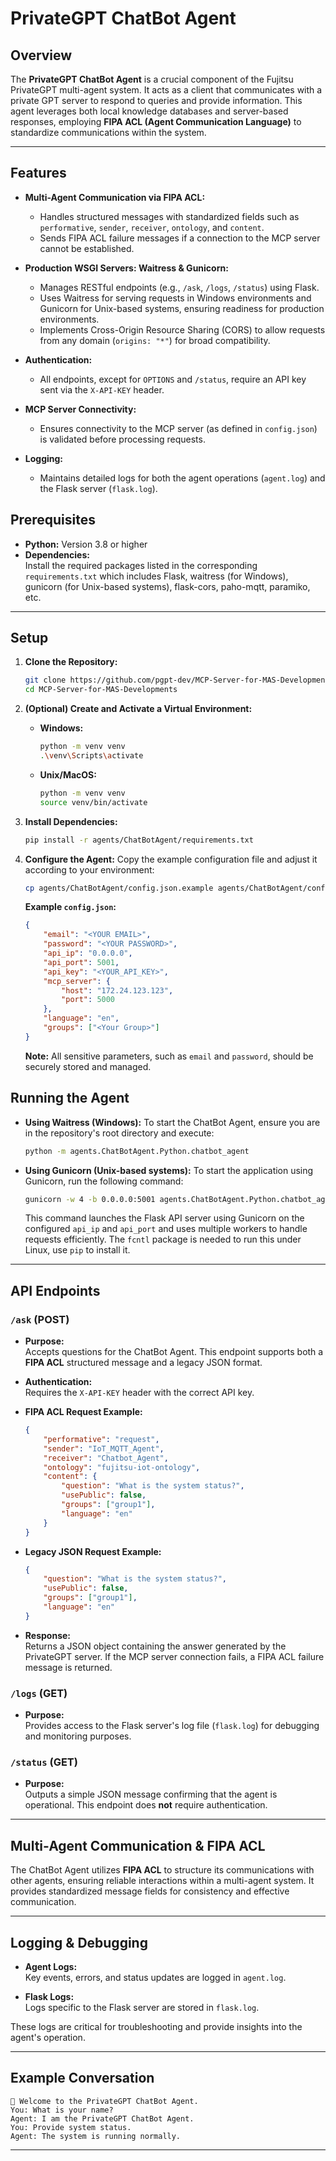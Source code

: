 
# PrivateGPT ChatBot Agent

## Overview
The **PrivateGPT ChatBot Agent** is a crucial component of the Fujitsu PrivateGPT multi-agent system. It acts as a client that communicates with a private GPT server to respond to queries and provide information. This agent leverages both local knowledge databases and server-based responses, employing **FIPA ACL (Agent Communication Language)** to standardize communications within the system.

---

## Features
- **Multi-Agent Communication via FIPA ACL:**  
  - Handles structured messages with standardized fields such as `performative`, `sender`, `receiver`, `ontology`, and `content`.
  - Sends FIPA ACL failure messages if a connection to the MCP server cannot be established.
  
- **Production WSGI Servers: Waitress & Gunicorn:**  
  - Manages RESTful endpoints (e.g., `/ask`, `/logs`, `/status`) using Flask.
  - Uses Waitress for serving requests in Windows environments and Gunicorn for Unix-based systems, ensuring readiness for production environments.
  - Implements Cross-Origin Resource Sharing (CORS) to allow requests from any domain (`origins: "*"`) for broad compatibility.
  
- **Authentication:**  
  - All endpoints, except for `OPTIONS` and `/status`, require an API key sent via the `X-API-KEY` header.
  
- **MCP Server Connectivity:**  
  - Ensures connectivity to the MCP server (as defined in `config.json`) is validated before processing requests.
  
- **Logging:**  
  - Maintains detailed logs for both the agent operations (`agent.log`) and the Flask server (`flask.log`).

## Prerequisites
- **Python:** Version 3.8 or higher
- **Dependencies:**  
  Install the required packages listed in the corresponding `requirements.txt` which includes Flask, waitress (for Windows), gunicorn (for Unix-based systems), flask-cors, paho-mqtt, paramiko, etc.

---

## Setup
1. **Clone the Repository:**
   ```bash
   git clone https://github.com/pgpt-dev/MCP-Server-for-MAS-Developments.git
   cd MCP-Server-for-MAS-Developments
   ```

2. **(Optional) Create and Activate a Virtual Environment:**
   - **Windows:**
     ```bash
     python -m venv venv
     .\venv\Scripts\activate
     ```
   - **Unix/MacOS:**
     ```bash
     python -m venv venv
     source venv/bin/activate
     ```

3. **Install Dependencies:**
   ```bash
   pip install -r agents/ChatBotAgent/requirements.txt
   ```

4. **Configure the Agent:**
   Copy the example configuration file and adjust it according to your environment:

   ```bash
   cp agents/ChatBotAgent/config.json.example agents/ChatBotAgent/config.json
   ```

   **Example `config.json`:**

   ```json
   {
       "email": "<YOUR EMAIL>",
       "password": "<YOUR PASSWORD>",
       "api_ip": "0.0.0.0",
       "api_port": 5001,
       "api_key": "<YOUR_API_KEY>",
       "mcp_server": {
           "host": "172.24.123.123",
           "port": 5000
       },
       "language": "en",
       "groups": ["<Your Group>"]
   }
   ```

   **Note:** All sensitive parameters, such as `email` and `password`, should be securely stored and managed.

## Running the Agent
- **Using Waitress (Windows):**
  To start the ChatBot Agent, ensure you are in the repository's root directory and execute:

  ```bash
  python -m agents.ChatBotAgent.Python.chatbot_agent
  ```

- **Using Gunicorn (Unix-based systems):**
  To start the application using Gunicorn, run the following command:

  ```bash
  gunicorn -w 4 -b 0.0.0.0:5001 agents.ChatBotAgent.Python.chatbot_agent:app
  ```

  This command launches the Flask API server using Gunicorn on the configured `api_ip` and `api_port` and uses multiple workers to handle requests efficiently. The `fcntl` package is needed to run this under Linux, use `pip` to install it.

---

## API Endpoints

### `/ask` (POST)
- **Purpose:**  
  Accepts questions for the ChatBot Agent. This endpoint supports both a **FIPA ACL** structured message and a legacy JSON format.
  
- **Authentication:**  
  Requires the `X-API-KEY` header with the correct API key.
  
- **FIPA ACL Request Example:**

  ```json
  {
      "performative": "request",
      "sender": "IoT_MQTT_Agent",
      "receiver": "Chatbot_Agent",
      "ontology": "fujitsu-iot-ontology",
      "content": {
          "question": "What is the system status?",
          "usePublic": false,
          "groups": ["group1"],
          "language": "en"
      }
  }
  ```

- **Legacy JSON Request Example:**

  ```json
  {
      "question": "What is the system status?",
      "usePublic": false,
      "groups": ["group1"],
      "language": "en"
  }
  ```
  
- **Response:**  
  Returns a JSON object containing the answer generated by the PrivateGPT server. If the MCP server connection fails, a FIPA ACL failure message is returned.

### `/logs` (GET)
- **Purpose:**  
  Provides access to the Flask server's log file (`flask.log`) for debugging and monitoring purposes.

### `/status` (GET)
- **Purpose:**  
  Outputs a simple JSON message confirming that the agent is operational. This endpoint does **not** require authentication.
  
---

## Multi-Agent Communication & FIPA ACL
The ChatBot Agent utilizes **FIPA ACL** to structure its communications with other agents, ensuring reliable interactions within a multi-agent system. It provides standardized message fields for consistency and effective communication.

---

## Logging & Debugging
- **Agent Logs:**  
  Key events, errors, and status updates are logged in `agent.log`.

- **Flask Logs:**  
  Logs specific to the Flask server are stored in `flask.log`.

These logs are critical for troubleshooting and provide insights into the agent's operation.

---

## Example Conversation
```plaintext
🎉 Welcome to the PrivateGPT ChatBot Agent.
You: What is your name?
Agent: I am the PrivateGPT ChatBot Agent.
You: Provide system status.
Agent: The system is running normally.
```

---


